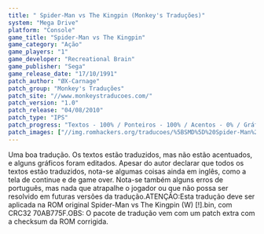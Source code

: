 ```yaml
---
title: " Spider-Man vs The Kingpin (Monkey's Traduções)"
system: "Mega Drive"
platform: "Console"
game_title: "Spider-Man vs The Kingpin"
game_category: "Ação"
game_players: "1"
game_developer: "Recreational Brain"
game_publisher: "Sega"
game_release_date: "17/10/1991"
patch_author: "ØX-Carnage"
patch_group: "Monkey's Traduções"
patch_site: "//www.monkeystraducoes.com/"
patch_version: "1.0"
patch_release: "04/08/2010"
patch_type: "IPS"
patch_progress: "Textos - 100% / Ponteiros - 100% / Acentos - 0% / Gráficos - 15% / Menus - 100%"
patch_images: ["//img.romhackers.org/traducoes/%5BSMD%5D%20Spider-Man%20vs%20The%20Kingpin%20-%20Monkey's%20Tradu%C3%A7%C3%B5es%20-%201.png","//img.romhackers.org/traducoes/%5BSMD%5D%20Spider-Man%20vs%20The%20Kingpin%20-%20Monkey's%20Tradu%C3%A7%C3%B5es%20-%202.png","//img.romhackers.org/traducoes/%5BSMD%5D%20Spider-Man%20vs%20The%20Kingpin%20-%20Monkey's%20Tradu%C3%A7%C3%B5es%20-%203.png"]
---
```

Uma boa tradução. Os textos estão traduzidos, mas não estão acentuados, e alguns gráficos foram editados. Apesar do autor declarar que todos os textos estão traduzidos, nota-se algumas coisas ainda em inglês, como a tela de continue e de game over. Nota-se também alguns erros de português, mas nada que atrapalhe o jogador ou que não possa ser resolvido em futuras versões da tradução.ATENÇÃO:Esta tradução deve ser aplicada na ROM original Spider-Man vs The Kingpin (W) [!].bin, com CRC32 70AB775F.OBS: O pacote de tradução vem com um patch extra com a checksum da ROM corrigida.
